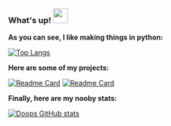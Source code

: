 ### What's up! <img src="https://raw.githubusercontent.com/MartinHeinz/MartinHeinz/master/wave.gif" width="30px">

**As you can see, I like making things in python:**

[![Top Langs](https://github-readme-stats.vercel.app/api/top-langs/?username=expIoits&show_icons=true&theme=radical)](https://github.com/anuraghazra/github-readme-stats) 

**Here are some of my projects:**

[![Readme Card](https://github-readme-stats.vercel.app/api/pin/?username=expIoits&repo=discord-ddos-bot&show_icons=true&theme=radical)](https://github.com/expIoits/discord-ddos-bot)
[![Readme Card](https://github-readme-stats.vercel.app/api/pin/?username=expIoits&repo=discord-webhook-spammer&show_icons=true&theme=radical)](https://github.com/expIoits/discord-ddos-bot)

**Finally, here are my nooby stats:**

[![Doops GitHub stats](https://github-readme-stats.vercel.app/api?username=expIoits&show_icons=true&theme=radical)](https://github.com/expIoits/discord-ddos-bot)




